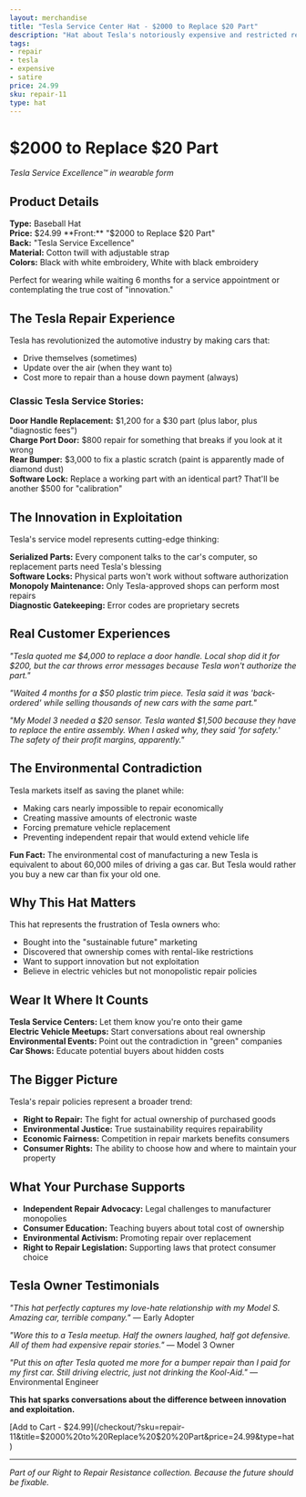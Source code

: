 ```yaml
---
layout: merchandise
title: "Tesla Service Center Hat - $2000 to Replace $20 Part"
description: "Hat about Tesla's notoriously expensive and restricted repair policies."
tags:
- repair
- tesla
- expensive
- satire
price: 24.99
sku: repair-11
type: hat
---
```


# $2000 to Replace $20 Part

*Tesla Service Excellence™ in wearable form*

## Product Details

**Type:** Baseball Hat  
**Price:** $24.99  
**Front:** "$2000 to Replace $20 Part"  
**Back:** "Tesla Service Excellence"  
**Material:** Cotton twill with adjustable strap  
**Colors:** Black with white embroidery, White with black embroidery  

Perfect for wearing while waiting 6 months for a service appointment or contemplating the true cost of "innovation."

## The Tesla Repair Experience

Tesla has revolutionized the automotive industry by making cars that:
- Drive themselves (sometimes)
- Update over the air (when they want to)
- Cost more to repair than a house down payment (always)

### Classic Tesla Service Stories:

**Door Handle Replacement:** $1,200 for a $30 part (plus labor, plus "diagnostic fees")  
**Charge Port Door:** $800 repair for something that breaks if you look at it wrong  
**Rear Bumper:** $3,000 to fix a plastic scratch (paint is apparently made of diamond dust)  
**Software Lock:** Replace a working part with an identical part? That'll be another $500 for "calibration"

## The Innovation in Exploitation

Tesla's service model represents cutting-edge thinking:

**Serialized Parts:** Every component talks to the car's computer, so replacement parts need Tesla's blessing  
**Software Locks:** Physical parts won't work without software authorization  
**Monopoly Maintenance:** Only Tesla-approved shops can perform most repairs  
**Diagnostic Gatekeeping:** Error codes are proprietary secrets  

## Real Customer Experiences

*"Tesla quoted me $4,000 to replace a door handle. Local shop did it for $200, but the car throws error messages because Tesla won't authorize the part."*

*"Waited 4 months for a $50 plastic trim piece. Tesla said it was 'back-ordered' while selling thousands of new cars with the same part."*

*"My Model 3 needed a $20 sensor. Tesla wanted $1,500 because they have to replace the entire assembly. When I asked why, they said 'for safety.' The safety of their profit margins, apparently."*

## The Environmental Contradiction

Tesla markets itself as saving the planet while:
- Making cars nearly impossible to repair economically
- Creating massive amounts of electronic waste
- Forcing premature vehicle replacement
- Preventing independent repair that would extend vehicle life

**Fun Fact:** The environmental cost of manufacturing a new Tesla is equivalent to about 60,000 miles of driving a gas car. But Tesla would rather you buy a new car than fix your old one.

## Why This Hat Matters

This hat represents the frustration of Tesla owners who:
- Bought into the "sustainable future" marketing
- Discovered that ownership comes with rental-like restrictions
- Want to support innovation but not exploitation
- Believe in electric vehicles but not monopolistic repair policies

## Wear It Where It Counts

**Tesla Service Centers:** Let them know you're onto their game  
**Electric Vehicle Meetups:** Start conversations about real ownership  
**Environmental Events:** Point out the contradiction in "green" companies  
**Car Shows:** Educate potential buyers about hidden costs  

## The Bigger Picture

Tesla's repair policies represent a broader trend:
- **Right to Repair:** The fight for actual ownership of purchased goods
- **Environmental Justice:** True sustainability requires repairability
- **Economic Fairness:** Competition in repair markets benefits consumers
- **Consumer Rights:** The ability to choose how and where to maintain your property

## What Your Purchase Supports

- **Independent Repair Advocacy:** Legal challenges to manufacturer monopolies
- **Consumer Education:** Teaching buyers about total cost of ownership
- **Environmental Activism:** Promoting repair over replacement
- **Right to Repair Legislation:** Supporting laws that protect consumer choice

## Tesla Owner Testimonials

*"This hat perfectly captures my love-hate relationship with my Model S. Amazing car, terrible company."* — Early Adopter

*"Wore this to a Tesla meetup. Half the owners laughed, half got defensive. All of them had expensive repair stories."* — Model 3 Owner

*"Put this on after Tesla quoted me more for a bumper repair than I paid for my first car. Still driving electric, just not drinking the Kool-Aid."* — Environmental Engineer

**This hat sparks conversations about the difference between innovation and exploitation.**

[Add to Cart - $24.99](/checkout/?sku=repair-11&title=$2000%20to%20Replace%20$20%20Part&price=24.99&type=hat)

---

*Part of our Right to Repair Resistance collection. Because the future should be fixable.*